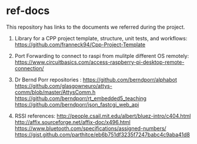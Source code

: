 # ref-docs
This repository has links to the documents we referred during the project.

1. Library for a CPP project template, structure, unit tests, and workflows: https://github.com/franneck94/Cpp-Project-Template

2. Port Forwarding to connect to raspi from mulitple different OS remotely: https://www.circuitbasics.com/access-raspberry-pi-desktop-remote-connection/

3. Dr Bernd Porr repositories : https://github.com/berndporr/alphabot
                                https://github.com/glasgowneuro/attys-comm/blob/master/AttysComm.h
                                https://github.com/berndporr/rt_embedded5_teaching
                                https://github.com/berndporr/json_fastcgi_web_api

4. RSSI references: http://people.csail.mit.edu/albert/bluez-intro/c404.html 
                    http://affix.sourceforge.net/affix-doc/x496.html 
                    https://www.bluetooth.com/specifications/assigned-numbers/
                    https://gist.github.com/parthitce/eb6b751df3235f7247babc4c9aba41d8 
